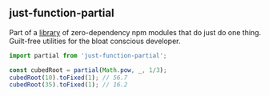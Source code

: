 ## just-function-partial

Part of a [library]('../../../../') of zero-dependency npm modules that do just do one thing.  
Guilt-free utilities for the bloat conscious developer.

```js
import partial from 'just-function-partial';

const cubedRoot = partial(Math.pow, _, 1/3);
cubedRoot(10).toFixed(1); // 56.7
cubedRoot(35).toFixed(1); // 16.2
```  
